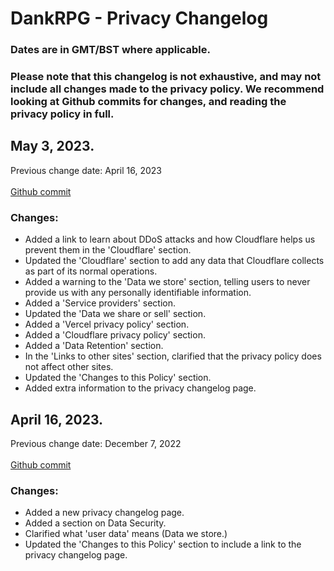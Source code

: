 # DankRPG - Privacy Changelog
### Dates are in GMT/BST where applicable.
### Please note that this changelog is not exhaustive, and may not include all changes made to the privacy policy. We recommend looking at Github commits for changes, and reading the privacy policy in full.

## May 3, 2023.
Previous change date: April 16, 2023 <br></br>
[Github commit](https://github.com/Snoozeds/dankrpg-web/commit/5198a3378cb726ebcf945b274778cf4d781f0f59)

### Changes:
- Added a link to learn about DDoS attacks and how Cloudflare helps us prevent them in the 'Cloudflare' section.
- Updated the 'Cloudflare' section to add any data that Cloudflare collects as part of its normal operations.
- Added a warning to the 'Data we store' section, telling users to never provide us with any personally identifiable information.
- Added a 'Service providers' section.
- Updated the 'Data we share or sell' section.
- Added a 'Vercel privacy policy' section.
- Added a 'Cloudflare privacy policy' section.
- Added a 'Data Retention' section.
- In the 'Links to other sites' section, clarified that the privacy policy does not affect other sites.
- Updated the 'Changes to this Policy' section.
- Added extra information to the privacy changelog page.

## April 16, 2023.
Previous change date: December 7, 2022 <br></br>
[Github commit](https://github.com/Snoozeds/dankrpg-web/commit/7774f76a52263b01fb525d98bd014359bf482382)

### Changes:
- Added a new privacy changelog page.
- Added a section on Data Security.
- Clarified what 'user data' means (Data we store.)
- Updated the 'Changes to this Policy' section to include a link to the privacy changelog page.
